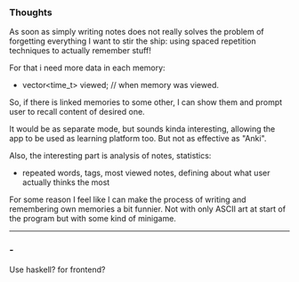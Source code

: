 
### Thoughts 
As soon as simply writing notes does not really solves the problem of forgetting everything
I want to stir the ship: using spaced repetition techniques to actually remember stuff!

For that i need more data in each memory:
  - vector<time_t> viewed; // when memory was viewed. 

So, if there is linked memories to some other, I can show them and prompt user
 to recall content of desired one. 

It would be as separate mode, but sounds kinda interesting, allowing the app to be used as learning platform too. But not as effective as "Anki".

Also, the interesting part is analysis of notes, statistics:
 - repeated words, tags, most viewed notes, defining about what user actually thinks the most 

For some reason I feel like I can make the process of writing and remembering own memories a bit funnier. Not with only ASCII art at start of the program but with some kind of minigame. 

- - - 
### -
Use haskell? for frontend? 
